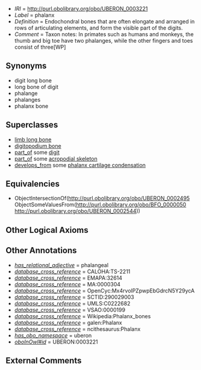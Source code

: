  * *IRI* = http://purl.obolibrary.org/obo/UBERON_0003221
 * *Label* = phalanx
 * *Definition* = Endochondral bones that are often elongate and arranged in rows of articulating elements, and form the visible part of the digits.
 * *Comment* = Taxon notes: In primates such as humans and monkeys, the thumb and big toe have two phalanges, while the other fingers and toes consist of three[WP]

## Synonyms

 * digit long bone
 * long bone of digit
 * phalange
 * phalanges
 * phalanx bone

## Superclasses

 * [limb long bone](../../UBERON/06/UBERON_0003606.md)
 * [digitopodium bone](../../UBERON/57/UBERON_0012357.md)
 * [part_of](../../BFO/50/BFO_0000050.md) some [digit](../../UBERON/44/UBERON_0002544.md)
 * [part_of](../../BFO/50/BFO_0000050.md) some [acropodial skeleton](../../UBERON/43/UBERON_0010543.md)
 * [develops_from](../../RO/02/RO_0002202.md) some [phalanx cartilage condensation](../../UBERON/01/UBERON_0010701.md)

## Equivalencies

 * ObjectIntersectionOf(<http://purl.obolibrary.org/obo/UBERON_0002495> ObjectSomeValuesFrom(<http://purl.obolibrary.org/obo/BFO_0000050> <http://purl.obolibrary.org/obo/UBERON_0002544>))

## Other Logical Axioms


## Other Annotations

 * *[has_relational_adjective](../../UBPROP/07/UBPROP_0000007.md)* = phalangeal
 * *[database_cross_reference](../../ef/oboInOwl#hasDbXref.md)* = CALOHA:TS-2211
 * *[database_cross_reference](../../ef/oboInOwl#hasDbXref.md)* = EMAPA:32614
 * *[database_cross_reference](../../ef/oboInOwl#hasDbXref.md)* = MA:0000304
 * *[database_cross_reference](../../ef/oboInOwl#hasDbXref.md)* = OpenCyc:Mx4rvolPZpwpEbGdrcN5Y29ycA
 * *[database_cross_reference](../../ef/oboInOwl#hasDbXref.md)* = SCTID:290029003
 * *[database_cross_reference](../../ef/oboInOwl#hasDbXref.md)* = UMLS:C0222682
 * *[database_cross_reference](../../ef/oboInOwl#hasDbXref.md)* = VSAO:0000199
 * *[database_cross_reference](../../ef/oboInOwl#hasDbXref.md)* = Wikipedia:Phalanx_bones
 * *[database_cross_reference](../../ef/oboInOwl#hasDbXref.md)* = galen:Phalanx
 * *[database_cross_reference](../../ef/oboInOwl#hasDbXref.md)* = ncithesaurus:Phalanx
 * *[has_obo_namespace](../../ce/oboInOwl#hasOBONamespace.md)* = uberon
 * *[oboInOwl#id](../../id/oboInOwl#id.md)* = UBERON:0003221

## External Comments

